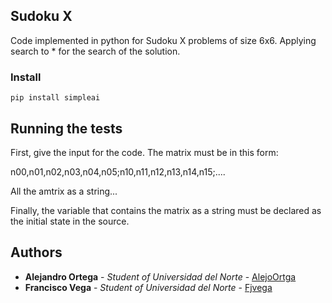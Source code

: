 ## Sudoku X
Code implemented in python for Sudoku X problems of size 6x6. Applying search to * for the search of the solution.


### Install
```
pip install simpleai
```

## Running the tests

<p>First, give the input for the code. The matrix must be in this form:</p>
<p>n00,n01,n02,n03,n04,n05;n10,n11,n12,n13,n14,n15;....</p>
<p>All the amtrix as a string...</p>
</p>
<p>Finally, the variable that contains the matrix as a string
must be declared as the initial state in the source.</p>


## Authors

* **Alejandro Ortega** - *Student of Universidad del Norte* - [AlejoOrtga](https://github.com/AlejoOrtega)
* **Francisco Vega** - *Student of Universidad del Norte* - [Fjvega](https://github.com/Fjvega)

